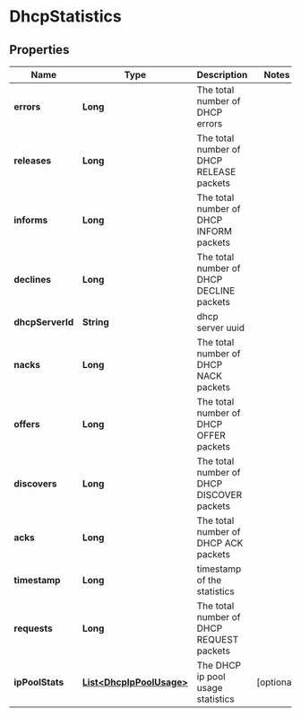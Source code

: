 # DhcpStatistics

## Properties
Name | Type | Description | Notes
------------ | ------------- | ------------- | -------------
**errors** | **Long** | The total number of DHCP errors | 
**releases** | **Long** | The total number of DHCP RELEASE packets | 
**informs** | **Long** | The total number of DHCP INFORM packets | 
**declines** | **Long** | The total number of DHCP DECLINE packets | 
**dhcpServerId** | **String** | dhcp server uuid | 
**nacks** | **Long** | The total number of DHCP NACK packets | 
**offers** | **Long** | The total number of DHCP OFFER packets | 
**discovers** | **Long** | The total number of DHCP DISCOVER packets | 
**acks** | **Long** | The total number of DHCP ACK packets | 
**timestamp** | **Long** | timestamp of the statistics | 
**requests** | **Long** | The total number of DHCP REQUEST packets | 
**ipPoolStats** | [**List&lt;DhcpIpPoolUsage&gt;**](DhcpIpPoolUsage.md) | The DHCP ip pool usage statistics |  [optional]
